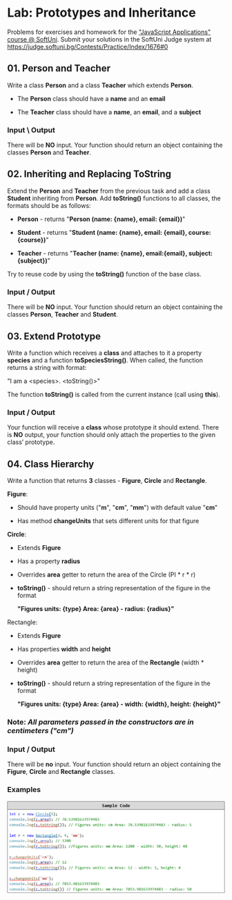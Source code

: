 Lab: Prototypes and Inheritance
===============================

Problems for exercises and homework for the ["JavaScript Applications" course \@
SoftUni](https://softuni.bg/courses/js-applications). Submit your solutions in
the SoftUni Judge system at
<https://judge.softuni.bg/Contests/Practice/Index/1676#0>

01\. Person and Teacher
------------------

Write a class **Person** and a class **Teacher** which extends **Person**.

-   The **Person** class should have a **name** and an **email**

-   The **Teacher** class should have a **name**, an **email**, and a
    **subject**

### Input \\ Output

There will be **NO** input. Your function should return an object containing the
classes **Person** and **Teacher**.

02\. Inheriting and Replacing ToString
---------------------------------

Extend the **Person** and **Teacher** from the previous task and add a class
**Student** inheriting from **Person**. Add **toString()** functions to all
classes, the formats should be as follows:

-   **Person** - returns "**Person (name: {name}, email: {email})**"

-   **Student** - returns "**Student (name: {name}, email: {email}, course:
    {course})**"

-   **Teacher** - returns "**Teacher (name: {name}, email:{email},
    subject:{subject})**"

Try to reuse code by using the **toString()** function of the base class.

### Input / Output

There will be **NO** input. Your function should return an object containing the
classes **Person**, **Teacher** and **Student**.

03\. Extend Prototype
----------------

Write a function which receives a **class** and attaches to it a property
**species** and a function **toSpeciesString()**. When called, the function
returns a string with format:

"I am a \<species\>. \<toString()\>"

The function **toString()** is called from the current instance (call using
**this**).

### Input / Output

Your function will receive a **class** whose prototype it should extend. There
is **NO** output, your function should only attach the properties to the given
class’ prototype.

04\. Class Hierarchy
---------------

Write a function that returns **3** classes - **Figure**, **Circle** and
**Rectangle**.

**Figure**:

-   Should have property units ("**m**", "**cm**", "**mm**") with default value
    "**cm**"

-   Has method **changeUnits** that sets different units for that figure

**Circle**:

-   Extends **Figure**

-   Has a property **radius**

-   Overrides **area** getter to return the area of the Circle (PI \* r \* r)

-   **toString()** - should return a string representation of the figure in the
    format

     **"Figures units: {type} Area: {area} - radius: {radius}"**

Rectangle:

-   Extends **Figure**

-   Has properties **width** and **height**

-   Overrides **area** getter to return the area of the **Rectangle** (width \*
    height)

-   **toString()** - should return a string representation of the figure in the
    format

    **"Figures units: {type} Area: {area} - width: {width}, height: {height}"**

### Note: *All parameters passed in the constructors are in centimeters ("cm")*

### Input / Output

There will be **no** input. Your function should return an object containing the
**Figure**, **Circle** and **Rectangle** classes.

### Examples

![](media/1.png)